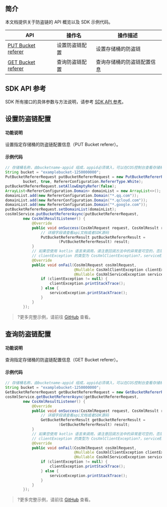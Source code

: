 ## 简介

本文档提供关于防盗链的 API 概览以及 SDK 示例代码。

| API                                                          | 操作名       | 操作描述                       |
| ------------------------------------------------------------ | ------------ | ------------------------------ |
| [PUT Bucket referer](https://www.tencentcloud.com/document/product/436/31423) | 设置防盗链配置 | 设置存储桶的防盗链     |
| [GET Bucket referer](https://www.tencentcloud.com/document/product/436/30615) | 查询防盗链配置 | 查询存储桶的防盗链配置信息 |

## SDK API 参考

SDK 所有接口的具体参数与方法说明，请参考 [SDK API 参考](https://cos-android-sdk-doc-1253960454.file.myqcloud.com/)。

## 设置防盗链配置

#### 功能说明

设置指定存储桶的防盗链配置信息（PUT Bucket referer）。

#### 示例代码

[//]: # ".cssg-snippet-put-bucket-referer"
```java
// 存储桶名称，由bucketname-appid 组成，appid必须填入，可以在COS控制台查看存储桶名称。 https://console.cloud.tencent.com/cos5/bucket
String bucket = "examplebucket-1250000000";
PutBucketRefererRequest putBucketRefererRequest = new PutBucketRefererRequest(
        bucket, true, RefererConfiguration.RefererType.White);
putBucketRefererRequest.setAllowEmptyRefer(false);
ArrayList<RefererConfiguration.Domain> domainList = new ArrayList<>();
domainList.add(new RefererConfiguration.Domain("*.qq.com"));
domainList.add(new RefererConfiguration.Domain("*.qcloud.com"));
domainList.add(new RefererConfiguration.Domain("*.google.com"));
putBucketRefererRequest.setDomainList(domainList);
cosXmlService.putBucketRefererAsync(putBucketRefererRequest,
        new CosXmlResultListener() {
            @Override
            public void onSuccess(CosXmlRequest request, CosXmlResult result) {
                // 详细字段请查看api文档或者SDK源码
                PutBucketRefererResult putBucketRefererResult =
                        (PutBucketRefererResult) result;
            }
            // 如果您使用 kotlin 语言来调用，请注意回调方法中的异常是可空的，否则不会回调 onFail 方法，即：
            // clientException 的类型为 CosXmlClientException?，serviceException 的类型为 CosXmlServiceException?
            @Override
            public void onFail(CosXmlRequest cosXmlRequest,
                               @Nullable CosXmlClientException clientException,
                               @Nullable CosXmlServiceException serviceException) {
                if (clientException != null) {
                    clientException.printStackTrace();
                } else {
                    serviceException.printStackTrace();
                }
            }
        });
```

>?更多完整示例，请前往 [GitHub](https://github.com/tencentyun/cos-snippets/tree/master/Android/app/src/androidTest/java/com/tencent/qcloud/cosxml/cssg/BucketReferer.java) 查看。

## 查询防盗链配置

#### 功能说明

查询指定存储桶的防盗链配置信息（GET Bucket referer）。

#### 示例代码

[//]: # ".cssg-snippet-get-bucket-referer"
```java
// 存储桶名称，由bucketname-appid 组成，appid必须填入，可以在COS控制台查看存储桶名称。 https://console.cloud.tencent.com/cos5/bucket
String bucket = "examplebucket-1250000000";
GetBucketRefererRequest getBucketRefererRequest = new GetBucketRefererRequest(bucket);
cosXmlService.getBucketRefererAsync(getBucketRefererRequest,
        new CosXmlResultListener() {
            @Override
            public void onSuccess(CosXmlRequest request, CosXmlResult result) {
                // 详细字段请查看api文档或者SDK源码
                GetBucketRefererResult getBucketRefererResult =
                        (GetBucketRefererResult) result;
            }
            // 如果您使用 kotlin 语言来调用，请注意回调方法中的异常是可空的，否则不会回调 onFail 方法，即：
            // clientException 的类型为 CosXmlClientException?，serviceException 的类型为 CosXmlServiceException?
            @Override
            public void onFail(CosXmlRequest cosXmlRequest,
                               @Nullable CosXmlClientException clientException,
                               @Nullable CosXmlServiceException serviceException) {
                if (clientException != null) {
                    clientException.printStackTrace();
                } else {
                    serviceException.printStackTrace();
                }
            }
        });
```

>?更多完整示例，请前往 [GitHub](https://github.com/tencentyun/cos-snippets/tree/master/Android/app/src/androidTest/java/com/tencent/qcloud/cosxml/cssg/BucketReferer.java) 查看。
